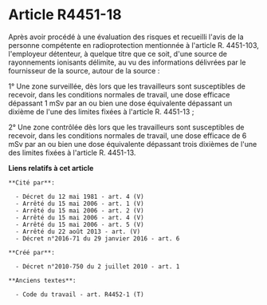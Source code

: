 # Article R4451-18

Après avoir procédé à une évaluation des risques et recueilli l'avis de la personne compétente en radioprotection mentionnée
à l'article R. 4451-103, l'employeur détenteur, à quelque titre que ce soit, d'une source de rayonnements ionisants délimite,
au vu des informations délivrées par le fournisseur de la source, autour de la source : 

1° Une zone surveillée, dès lors que les travailleurs sont susceptibles de recevoir, dans les conditions normales de travail,
une dose efficace dépassant 1 mSv par an ou bien une dose équivalente dépassant un dixième de l'une des limites fixées à
l'article R. 4451-13 ; 

2° Une zone contrôlée dès lors que les travailleurs sont susceptibles de recevoir, dans les conditions normales de travail,
une dose efficace de 6 mSv par an ou bien une dose équivalente dépassant trois dixièmes de l'une des limites fixées à
l'article R. 4451-13.

**Liens relatifs à cet article**

	**Cité par**:

	  - Décret du 12 mai 1981 - art. 4 (V)
	  - Arrêté du 15 mai 2006 - art. 1 (V)
	  - Arrêté du 15 mai 2006 - art. 2 (V)
	  - Arrêté du 15 mai 2006 - art. 4 (V)
	  - Arrêté du 15 mai 2006 - art. 5 (V)
	  - Arrêté du 22 août 2013 - art. (V)
	  - Décret n°2016-71 du 29 janvier 2016 - art. 6

	**Créé par**:

	  - Décret n°2010-750 du 2 juillet 2010 - art. 1

	**Anciens textes**:

	  - Code du travail - art. R4452-1 (T)

